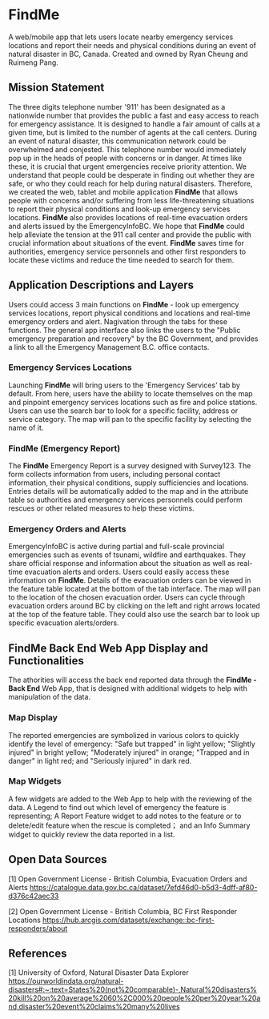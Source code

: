 # FindMe
A web/mobile app that lets users locate nearby emergency services locations and report their needs and physical conditions during an event of natural disaster in BC, Canada. 
Created and owned by Ryan Cheung and Ruimeng Pang.

## Mission Statement
The three digits telephone number '911' has been designated as a nationwide number that provides the public a fast and easy access to reach for emergency assistance. It is designed to handle a fair amount of calls at a given time, but is limited to the number of agents at the call centers. During an event of natural disaster, this communication network could be overwhelmed and conjested. This telephone number would immediately pop up in the heads of people with concerns or in danger. At times like these, it is crucial that urgent emergencies receive priority attention. We understand that people could be desperate in finding out whether they are safe, or who they could reach for help during natural disasters. Therefore, we created the web, tablet and mobile application **FindMe** that allows people with concerns and/or suffering from less life-threatening situations to report their physical conditions and look-up emergency services locations. **FindMe** also provides locations of real-time evacuation orders and alerts issued by the EmergencyInfoBC. We hope that **FindMe** could help alleviate the tension at the 911 call center and provide the public with crucial information about situations of the event. **FindMe** saves time for authorities, emergency service personnels and other first responders to locate these victims and reduce the time needed to search for them.

## Application Descriptions and Layers
Users could access 3 main functions on **FindMe** - look up emergency services locations, report physical conditions and locations and real-time emergency orders and alert. Nagivation through the tabs for these functions. The general app interface also links the users to the "Public emergency preparation and recovery" by the BC Government, and provides a link to all the Emergency Management B.C. office contacts.

### Emergency Services Locations
Launching **FindMe** will bring users to the 'Emergency Services' tab by default. From here, users have the ability to locate themselves on the map and pinpoint emergency services locations such as fire and police stations. Users can use the search bar to look for a specific facility, address or service category. The map will pan to the specific facility by selecting the name of it.

### FindMe (Emergency Report)
The **FindMe** Emergency Report is a survey designed with Survey123. The form collects information from users, including personal contact information, their physical conditions, supply sufficiencies and locations. Entries details will be automatically added to the map and in the attribute table so authorities and emergency services personnels could perform rescues or other related measures to help these victims. 

### Emergency Orders and Alerts
EmergencyInfoBC is active during partial and full-scale provincial emergencies such as events of tsunami, wildfire and earthquakes. They share official response and information about the situation as well as real-time evacuation alerts and orders. Users could easily access these information on **FindMe**. Details of the evacuation orders can be viewed in the feature table located at the bottom of the tab interface. The map will pan to the location of the chosen evacuation order. Users can cycle through evacuation orders around BC by clicking on the left and right arrows located at the top of the feature table. They could also use the search bar to look up specific evacuation alerts/orders.

## FindMe Back End Web App Display and Functionalities
The athorities will access the back end reported data through the **FindMe - Back End** Web App, that is designed with additional widgets to help with manipulation of the data.

### Map Display
The reported emergencies are symbolized in various colors to quickly identify the level of emergency:
"Safe but trapped" in light yellow;
"Slightly injured" in bright yellow;
"Moderately injured" in orange;
"Trapped and in danger" in light red;
and "Seriously injured" in dark red.

### Map Widgets
A few widgets are added to the Web App to help with the reviewing of the data.
A Legend to find out which level of emergency the feature is representing;
A Report Feature widget to add notes to the feature or to delete/edit feature when the rescue is completed；
and an Info Summary widget to quickly review the data reported in a list.

## Open Data Sources
[1] Open Government License - British Columbia, Evacuation Orders and Alerts 
https://catalogue.data.gov.bc.ca/dataset/7efd46d0-b5d3-4dff-af80-d376c42aec33

[2] Open Government License - British Columbia, BC First Responder Locations
https://hub.arcgis.com/datasets/exchange::bc-first-responders/about

## References
[1] University of Oxford, Natural Disaster Data Explorer
https://ourworldindata.org/natural-disasters#:~:text=States%20(not%20comparable)-,Natural%20disasters%20kill%20on%20average%2060%2C000%20people%20per%20year%20and,disaster%20event%20claims%20many%20lives

